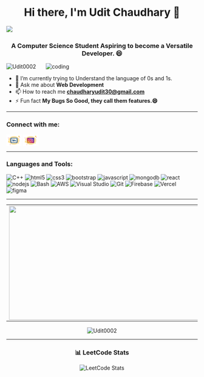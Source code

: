 <h1 align="center">Hi there, I'm Udit Chaudhary 👋</h1>
<img src="https://user-images.githubusercontent.com/73097560/115834477-dbab4500-a447-11eb-908a-139a6edaec5c.gif">
<h3 align="center">A Computer Science Student Aspiring to become a Versatile Developer. 😄</h3>
<img align="right" alt="coding" width="400" src="https://user-images.githubusercontent.com/55389276/140866485-8fb1c876-9a8f-4d6a-98dc-08c4981eaf70.gif">
<p align="left"> <img src="https://komarev.com/ghpvc/?username=Udit0002&label=Profile%20views&color=0e75b6&style=flat" alt="Udit0002" /> </p>

- 🌱 I’m currently trying to Understand the language of 0s and 1s.  
- 💬 Ask me about **Web Development**  
- 📫 How to reach me **chaudharyudit30@gmail.com**  
- ⚡ Fun fact **My Bugs So Good, they call them features.😄**

---

<h3 align="left">Connect with me:</h3>
<p align="left">
<a href="https://www.linkedin.com/in/udit-chaudhary-9aa0b1253/" target="_blank"><img align="center" src="/icons8-linkedin.svg" alt="Udit Chaudhary" height="30" width="40" /></a>
<a href="https://www.instagram.com/udit_chaudhary_/" target="_blank"><img align="center" src="/icons8-instagram.svg" alt="udit_chaudhary_" height="30" width="40" /></a>
</p>

---

<h3 align="left">Languages and Tools:</h3>
<p align="left">
<img alt="C++" src="https://img.shields.io/badge/C%2B%2B-00599C?style=for-the-badge&logo=c%2B%2B&logoColor=white">
<img src="https://img.shields.io/badge/html5-%23E34F26.svg?style=for-the-badge&logo=html5&logoColor=white" alt="html5"/>
<img src="https://img.shields.io/badge/css3-%231572B6.svg?style=for-the-badge&logo=css3&logoColor=white" alt="css3"/> 
<img src="https://img.shields.io/badge/bootstrap-%23563D7C.svg?style=for-the-badge&logo=bootstrap&logoColor=white" alt="bootstrap"> 
<img src="https://img.shields.io/badge/JavaScript-F7DF1E?style=for-the-badge&logo=JavaScript&logoColor=white" alt="javascript"/>
<img src="https://img.shields.io/badge/MongoDB-4EA94B?style=for-the-badge&logo=mongodb&logoColor=white" alt="mongodb"/>
<img src="https://img.shields.io/badge/React-20232A?style=for-the-badge&logo=react&logoColor=61DAFB" alt="react"/>
<img src="https://img.shields.io/badge/node.js-6DA55F?style=for-the-badge&logo=node.js&logoColor=white" alt="nodejs"/>
<img alt="Bash" src="https://img.shields.io/badge/Shell_Script-121011?style=for-the-badge&logo=gnu-bash&logoColor=white">
<img alt="AWS" src ="https://img.shields.io/badge/Amazon_AWS-232F3E?style=for-the-badge&logo=amazon-aws&logoColor=white">
<img alt="Visual Studio" src ="https://img.shields.io/badge/VisualStudio-0078d7?style=for-the-badge&logo=VisualStudio&logoColor=white">
<img src="https://img.shields.io/badge/Git-%23E34F26.svg?style=for-the-badge&logo=Git&logoColor=white" alt="Git"/>
<img src="https://img.shields.io/badge/Firebase-%23316192.svg?style=for-the-badge&logo=Firebase&logoColor=white" alt="Firebase"/>
<img alt="Vercel" src ="https://img.shields.io/badge/Vercel-000000?style=for-the-badge&logo=vercel&logoColor=white">  
<img src="https://img.shields.io/badge/FIGMA-239120?&style=for-the-badge&logo=figma&logoColor=white" alt="figma"/>
</p>

---

<table>
<tr>
  <td align="center">
    <a href="https://github.com/Udit0002">
      <img align="center" height="300px" width="600" src="https://github-readme-streak-stats.herokuapp.com/?user=Udit0002&theme=radical"/>
    </a>
  </td>
  <td align="center">
    <a href="https://github.com/Udit0002">
      <img align="center" height="200px" width="600" src="https://github-readme-stats.vercel.app/api?username=Udit0002&show_icons=true&theme=radical&include_all_commits=true" />
    </a>
  </td>
</tr>
</table>

<p align="center">
  <img align="center" src="https://github-readme-stats.vercel.app/api/top-langs/?username=Udit0002&layout=compact&theme=radical&langs_count=8&hide=css" alt="Udit0002" />
</p>

---

<h3 align="center">📊 LeetCode Stats</h3>
<p align="center">
  <img src="https://leetcard.jacoblin.cool/chaudharyudit30?ext=contest&theme=dark" alt="LeetCode Stats"/>
</p>
